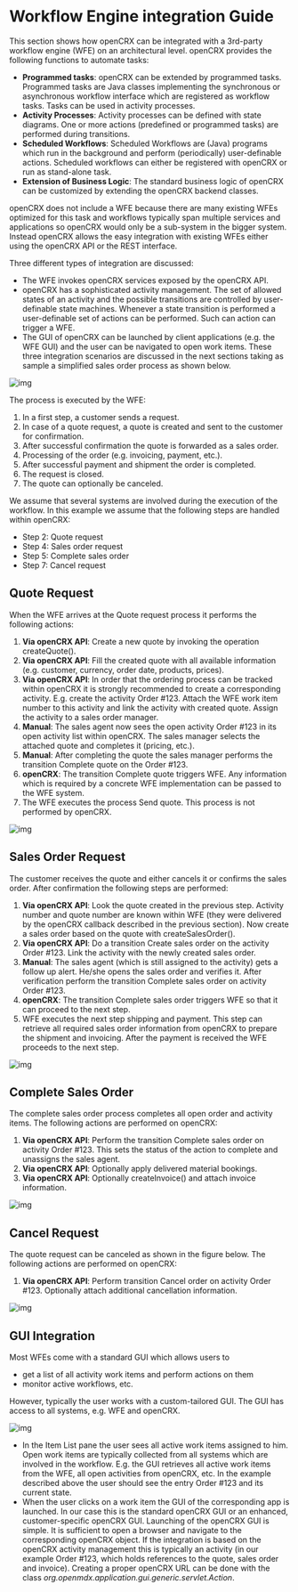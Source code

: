 # Workflow Engine integration Guide #

This section shows how openCRX can be integrated with a 3rd-party workflow engine (WFE) 
on an architectural level. openCRX provides the following functions to automate
tasks:

* __Programmed tasks__: openCRX can be extended by programmed tasks. Programmed
  tasks are Java classes implementing the synchronous or asynchronous workflow interface
  which are registered as workflow tasks. Tasks can be used in activity processes.
* __Activity Processes__: Activity processes can be defined with state diagrams. 
  One or more actions (predefined or programmed tasks) are performed during transitions.
* __Scheduled Workflows__: Scheduled Workflows are (Java) programs which run in the
  background and perform (periodically) user-definable actions. Scheduled workflows 
  can either be registered with openCRX or run as stand-alone task.
* __Extension of Business Logic__: The standard business logic of openCRX can
  be customized by extending the openCRX backend classes. 

openCRX does not include a WFE because there are many existing WFEs optimized for
this task and workflows typically span multiple services and applications so openCRX
would only be a sub-system in the bigger system. Instead openCRX allows the easy 
integration with existing WFEs either using the openCRX API or the REST interface. 

Three different types of integration are discussed:

* The WFE invokes openCRX services exposed by the openCRX API.
* openCRX has a sophisticated activity management. The set of allowed
  states of an activity and the possible transitions are controlled by user-definable
  state machines. Whenever a state transition is performed a
  user-definable set of actions can be performed. Such can action can trigger a WFE.
* The GUI of openCRX can be launched by client applications (e.g. the WFE
  GUI) and the user can be navigated to open work items.
  These three integration scenarios are discussed in the next sections taking as
  sample a simplified sales order process as shown below.

![img](40/Sdk/files/WFE/pic010.png)

The process is executed by the WFE:

1. In a first step, a customer sends a request.
1. In case of a quote request, a quote is created and sent to the customer for confirmation.
1. After successful confirmation the quote is forwarded as a sales order.
1. Processing of the order (e.g. invoicing, payment, etc.).
1. After successful payment and shipment the order is completed.
1. The request is closed.
1. The quote can optionally be canceled.

We assume that several systems are involved during the execution of the workflow. In this example 
we assume that the following steps are handled within openCRX:

* Step 2: Quote request
* Step 4: Sales order request
* Step 5: Complete sales order
* Step 7: Cancel request

## Quote Request ##
When the WFE arrives at the Quote request process it performs the following actions:

1. __Via openCRX API__: Create a new quote by invoking the operation createQuote().
1. __Via openCRX API__: Fill the created quote with all available information (e.g. customer, 
   currency, order date, products, prices).
1. __Via openCRX API__: In order that the ordering process can be tracked within openCRX it 
   is strongly recommended to create a corresponding
   activity. E.g. create the activity Order #123. Attach the WFE work item
   number to this activity and link the activity with created quote. Assign
   the activity to a sales order manager.
1. __Manual__: The sales agent now sees the open activity Order #123 in its
   open activity list within openCRX. The sales manager selects the
   attached quote and completes it (pricing, etc.).
1. __Manual__: After completing the quote the sales manager performs the
   transition Complete quote on the Order #123.
1. __openCRX__: The transition Complete quote triggers WFE. Any information
   which is required by a concrete WFE implementation can be passed to
   the WFE system.
1. The WFE executes the process Send quote. This process is not performed
   by openCRX.

![img](40/Sdk/files/WFE/pic020.png)

## Sales Order Request ##
The customer receives the quote and either cancels it or confirms the sales
order. After confirmation the following steps are performed:

1. __Via openCRX API__: Look the quote created in the previous step. Activity
   number and quote number are known within WFE (they were delivered
   by the openCRX callback described in the previous section). Now create a
   sales order based on the quote with createSalesOrder().
1. __Via openCRX API__: Do a transition Create sales order on the activity
   Order #123. Link the activity with the newly created sales order.
1. __Manual__: The sales agent (which is still assigned to the activity) gets a
   follow up alert. He/she opens the sales order and verifies it. After
   verification perform the transition Complete sales order on activity Order #123.
1. __openCRX__: The transition Complete sales order triggers WFE so that it
   can proceed to the next step.
1. WFE executes the next step shipping and payment. This step can retrieve
   all required sales order information from openCRX to prepare the
   shipment and invoicing. After the payment is received the WFE proceeds
   to the next step.

![img](40/Sdk/files/WFE/pic030.png)

## Complete Sales Order ##
The complete sales order process completes all open order and
activity items. The following actions are performed on openCRX:

1. __Via openCRX API__: Perform the transition Complete sales order on
   activity Order #123. This sets the status of the action to complete and 
   unassigns the sales agent.
1. __Via openCRX API__: Optionally apply delivered material bookings.
1. __Via openCRX API__: Optionally createInvoice() and attach invoice information.

![img](40/Sdk/files/WFE/pic040.png)

## Cancel Request ##
The quote request can be canceled as shown in the figure below. The following actions
are performed on openCRX:

1. __Via openCRX API__: Perform transition Cancel order on activity Order
   #123. Optionally attach additional cancellation information.

![img](40/Sdk/files/WFE/pic050.png)

## GUI Integration ##
Most WFEs come with a standard GUI which allows users to

* get a list of all activity work items and perform actions on them
* monitor active workflows, etc.

However, typically the user works with a custom-tailored GUI. The GUI has
access to all systems, e.g. WFE and openCRX.

![img](40/Sdk/files/WFE/pic060.png)

* In the Item List pane the user sees all active work items assigned to him.
  Open work items are typically collected from all systems which are involved
  in the workflow. E.g. the GUI retrieves all active work items from the WFE,
  all open activities from openCRX, etc. In the example described above the
  user should see the entry Order #123 and its current state.
* When the user clicks on a work item the GUI of the corresponding app is
  launched. In our case this is the standard openCRX GUI or an enhanced,
  customer-specific openCRX GUI. Launching of the openCRX GUI is simple. It
  is sufficient to open a browser and navigate to the corresponding openCRX
  object. If the integration is based on the openCRX activity management this
  is typically an activity (in our example Order #123, which holds references
  to the quote, sales order and invoice). Creating a proper openCRX URL can
  be done with the class _org.openmdx.application.gui.generic.servlet.Action_.
